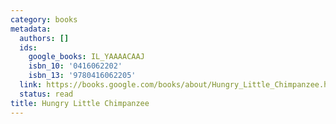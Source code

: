 ```yaml
---
category: books
metadata:
  authors: []
  ids:
    google_books: IL_YAAAACAAJ
    isbn_10: '0416062202'
    isbn_13: '9780416062205'
  link: https://books.google.com/books/about/Hungry_Little_Chimpanzee.html?hl=&id=IL_YAAAACAAJ
  status: read
title: Hungry Little Chimpanzee
---
```

